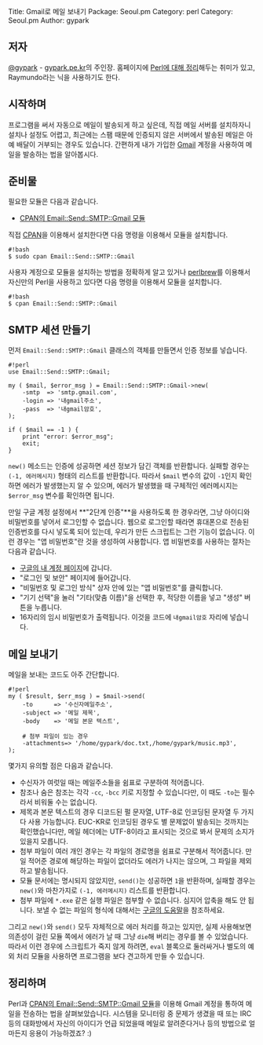 Title:    Gmail로 메일 보내기
Package:  Seoul.pm
Category: perl
Category: Seoul.pm
Author:   gypark

저자
-----

[@gypark][twitter-gypark] - [gypark.pe.kr][gypark-home]의 주인장.
홈페이지에 [Perl에 대해 정리][gypark-perl]해두는 취미가 있고, Raymundo라는 닉을 사용하기도 한다.


시작하며
---------

프로그램을 써서 자동으로 메일이 발송되게 하고 싶은데, 직접 메일 서버를 설치하자니 설치나 설정도 어렵고,
최근에는 스팸 때문에 인증되지 않은 서버에서 발송된 메일은 아예 배달이 거부되는 경우도 있습니다.
간편하게 내가 가입한 [Gmail][home-gmail] 계정을 사용하여 메일을 발송하는 법을 알아봅시다.


준비물
-------

필요한 모듈은 다음과 같습니다.

- [CPAN의 Email::Send::SMTP::Gmail 모듈][cpan-email-send-smtp-gmail]

직접 [CPAN][cpan]을 이용해서 설치한다면 다음 명령을 이용해서 모듈을 설치합니다.

    #!bash
    $ sudo cpan Email::Send::SMTP::Gmail

사용자 계정으로 모듈을 설치하는 방법을 정확하게 알고 있거나
[perlbrew][home-perlbrew]를 이용해서 자신만의 Perl을 사용하고 있다면
다음 명령을 이용해서 모듈을 설치합니다.

    #!bash
    $ cpan Email::Send::SMTP::Gmail


SMTP 세션 만들기
-----------------

먼저 `Email::Send::SMTP::Gmail` 클래스의 객체를 만들면서 인증 정보를 넣습니다.

    #!perl
    use Email::Send::SMTP::Gmail;
    
    my ( $mail, $error_msg ) = Email::Send::SMTP::Gmail->new(
        -smtp  => 'smtp.gmail.com',
        -login => '내gmail주소',
        -pass  => '내gmail암호',
    );
    
    if ( $mail == -1 ) {
        print "error: $error_msg";
        exit;
    }

`new()` 메소드는 인증에 성공하면 세션 정보가 담긴 객체를 반환합니다.
실패할 경우는 `(-1, 에러메시지)` 형태의 리스트를 반환합니다.
따라서 `$mail` 변수의 값이 `-1`인지 확인하면 에러가 발생했는지 알 수 있으며,
에러가 발생했을 때 구체적인 에러메시지는 `$error_msg` 변수를 확인하면 됩니다.

만일 구글 계정 설정에서 **"2단계 인증"**을 사용하도록 한 경우라면,
그냥 아이디와 비밀번호를 넣어서 로그인할 수 없습니다.
웹으로 로그인할 때라면 휴대폰으로 전송된 인증번호를 다시 넣도록 되어 있는데,
우리가 만든 스크립트는 그런 기능이 없습니다.
이런 경우는 "앱 비밀번호"란 것을 생성하여 사용합니다.
앱 비밀번호를 사용하는 절차는 다음과 같습니다.

* [구글의 내 계정 페이지][home-google-myaccount]에 갑니다.
* "로그인 및 보안" 페이지에 들어갑니다.
* "비밀번호 및 로그인 방식" 상자 안에 있는 "앱 비밀번호"를 클릭합니다.
* "기기 선택"을 눌러 "기타(맞춤 이름)"을 선택한 후, 적당한 이름을 넣고 "생성" 버튼을 누릅니다.
* 16자리의 임시 비밀번호가 출력됩니다. 이것을 코드에 `내gmail암호` 자리에 넣습니다.


메일 보내기
------------

메일을 보내는 코드도 아주 간단합니다.

    #!perl
    my ( $result, $err_msg ) = $mail->send(
        -to      => '수신자메일주소',
        -subject => '메일 제목',
        -body    => '메일 본문 텍스트',

        # 첨부 파일이 있는 경우
        -attachments=> '/home/gypark/doc.txt,/home/gypark/music.mp3',
    );

몇가지 유의할 점은 다음과 같습니다.

* 수신자가 여럿일 때는 메일주소들을 쉼표로 구분하여 적어줍니다.
* 참조나 숨은 참조는 각각 `-cc`, `-bcc` 키로 지정할 수 있습니다만, 이 때도 `-to`는 필수라서 비워둘 수는 없습니다.
* 제목과 본문 텍스트의 경우 디코드된 펄 문자열, UTF-8로 인코딩된 문자열 두 가지 다 사용 가능합니다.
EUC-KR로 인코딩된 경우도 별 문제없이 발송되는 것까지는 확인했습니다만,
메일 헤더에는 UTF-8이라고 표시되는 것으로 봐서 문제의 소지가 있을지 모릅니다.
* 첨부 파일이 여러 개인 경우는 각 파일의 경로명을 쉼표로 구분해서 적어줍니다.
만일 적어준 경로에 해당하는 파일이 없더라도 에러가 나지는 않으며, 그 파일을 제외하고 발송됩니다.
* 모듈 문서에는 명시되지 않았지만, `send()`는 성공하면 `1`을 반환하며,
실패할 경우는 `new()`와 마찬가지로 `(-1, 에러메시지)` 리스트를 반환합니다.
* 첨부 파일에 `*.exe` 같은 실행 파일은 첨부할 수 없습니다. 심지어 압축을 해도 안 됩니다.
보낼 수 없는 파일의 형식에 대해서는 [구글의 도움말][home-google-help-attachment]을 참조하세요.

그리고 `new()`와 `send()` 모두 자체적으로 에러 처리를 하고는 있지만,
실제 사용해보면 의존성이 걸린 모듈 쪽에서 에러가 날 때 그냥 `die`해 버리는 경우를 볼 수 있었습니다.
따라서 이런 경우에 스크립트가 죽지 않게 하려면, `eval` 블록으로 둘러싸거나
별도의 예외 처리 모듈을 사용하면 프로그램을 보다 견고하게 만들 수 있습니다.


정리하며
---------

Perl과 [CPAN의 Email::Send::SMTP::Gmail 모듈][cpan-email-send-smtp-gmail]을 이용해
Gmail 계정을 통하여 메일을 전송하는 법을 살펴보았습니다.
시스템을 모니터링 중 문제가 생겼을 때 또는
IRC등의 대화방에서 자신의 아이디가 언급 되었을때
메일로 알려준다거나 등의 방법으로 얼마든지 응용이 가능하겠죠? :)


[cpan-email-send-smtp-gmail]:                   https://metacpan.org/pod/Email::Send::SMTP::Gmail
[cpan]:                                         http://www.cpan.org/
[gypark-home]:                                  http://gypark.pe.kr
[gypark-perl]:                                  http://gypark.pe.kr/wiki/Perl
[home-gmail]:                                   https://mail.google.com/
[home-google-help-attachment]:                  https://support.google.com/mail/answer/6590
[home-google-myaccount]:                        https://myaccount.google.com/
[home-perlbrew]:                                http://perlbrew.pl/
[twitter-gypark]:                               http://twitter.com/gypark

